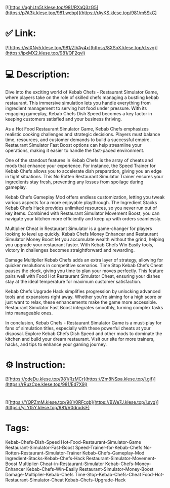 [![https://aghLtn5t.klese.top/981/RXaQ3zG5](https://p7A3k.klese.top/981.webp)](https://rAyKS.klese.top/981/m5SkC)
# ✅ Link:
[![https://wlXNy5.klese.top/981/ZlVAy4x](https://8XSoX.klese.top/d.svg)](https://ipxMX2.klese.top/981/QF2qvi)
# 💻 Description:
Dive into the exciting world of Kebab Chefs - Restaurant Simulator Game, where players take on the role of skilled chefs managing a bustling kebab restaurant. This immersive simulation lets you handle everything from ingredient management to serving hot food under pressure. With its engaging gameplay, Kebab Chefs Dish Speed becomes a key factor in keeping customers satisfied and your business thriving.



As a Hot Food Restaurant Simulator Game, Kebab Chefs emphasizes realistic cooking challenges and strategic decisions. Players must balance time, resources, and customer demands to build a successful empire. Restaurant Simulator Fast Boost options can help streamline your operations, making it easier to handle the fast-paced environment.



One of the standout features in Kebab Chefs is the array of cheats and mods that enhance your experience. For instance, the Speed Trainer for Kebab Chefs allows you to accelerate dish preparation, giving you an edge in tight situations. This No Rotten Restaurant Simulator Trainer ensures your ingredients stay fresh, preventing any losses from spoilage during gameplay.



Kebab Chefs Gameplay Mod offers endless customization, letting you tweak various aspects for a more enjoyable playthrough. The Ingredient Stacks Kebab Chefs Hack provides unlimited resources, so you never run out of key items. Combined with Restaurant Simulator Movement Boost, you can navigate your kitchen more efficiently and keep up with orders seamlessly.



Multiplier Cheat in Restaurant Simulator is a game-changer for players looking to level up quickly. Kebab Chefs Money Enhancer and Restaurant Simulator Money Boost let you accumulate wealth without the grind, helping you upgrade your restaurant faster. With Kebab Chefs Win Easily tools, victory in challenges becomes straightforward and rewarding.



Damage Multiplier Kebab Chefs adds an extra layer of strategy, allowing for quicker resolutions in competitive scenarios. Time Stop Kebab Chefs Cheat pauses the clock, giving you time to plan your moves perfectly. This feature pairs well with Food Hot Restaurant Simulator Cheat, ensuring your dishes stay at the ideal temperature for maximum customer satisfaction.



Kebab Chefs Upgrade Hack simplifies progression by unlocking advanced tools and expansions right away. Whether you're aiming for a high score or just want to relax, these enhancements make the game more accessible. Restaurant Simulator Fast Boost integrates smoothly, turning complex tasks into manageable ones.



In conclusion, Kebab Chefs - Restaurant Simulator Game is a must-play for fans of simulation titles, especially with these powerful cheats at your disposal. Explore Kebab Chefs Dish Speed and other mods to dominate the kitchen and build your dream restaurant. Visit our site for more trainers, hacks, and tips to enhance your gaming journey.

# ⚙️ Instruction:
[![https://odeDu.klese.top/981/RzMCr](https://Zm8NSpa.klese.top/i.gif)](https://rRuzCpe.klese.top/981/Ed7X9i)
#
[![https://YQPZmM.klese.top/981/0RFcgb](https://BWe7J.klese.top/l.svg)](https://yLYt5Y.klese.top/981/V0drodsF)
# Tags:
Kebab-Chefs-Dish-Speed Hot-Food-Restaurant-Simulator-Game Restaurant-Simulator-Fast-Boost Speed-Trainer-for-Kebab-Chefs No-Rotten-Restaurant-Simulator-Trainer Kebab-Chefs-Gameplay-Mod Ingredient-Stacks-Kebab-Chefs-Hack Restaurant-Simulator-Movement-Boost Multiplier-Cheat-in-Restaurant-Simulator Kebab-Chefs-Money-Enhancer Kebab-Chefs-Win-Easily Restaurant-Simulator-Money-Boost Damage-Multiplier-Kebab-Chefs Time-Stop-Kebab-Chefs-Cheat Food-Hot-Restaurant-Simulator-Cheat Kebab-Chefs-Upgrade-Hack






